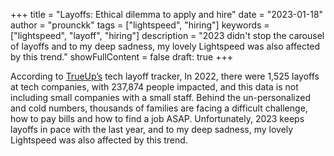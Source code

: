 +++
title = "Layoffs: Ethical dilemma to apply and hire"
date = "2023-01-18"
author = "prounckk"
tags = ["lightspeed", "hiring"]
keywords = ["lightspeed", "layoff", "hiring"]
description = "2023 didn't stop the carousel of layoffs and to my deep sadness, my lovely Lightspeed was also affected by this trend."
showFullContent = false
draft: true
+++

According to [TrueUp’s](https://www.trueup.io/layoffs) tech layoff tracker, In 2022, there were 1,525 layoffs at tech companies, with 237,874 people impacted, and this data is not including small companies with a small staff. Behind the un-personalized and cold numbers, thousands of families are facing a difficult challenge, how to pay bills and how to find a job ASAP.
Unfortunately, 2023 keeps layoffs in pace with the last year, and to my deep sadness, my lovely Lightspeed was also affected by this trend.



